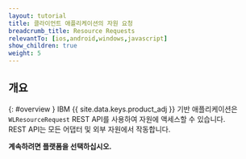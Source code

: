 ```yaml
---
layout: tutorial
title: 클라이언트 애플리케이션의 자원 요청
breadcrumb_title: Resource Requests
relevantTo: [ios,android,windows,javascript]
show_children: true
weight: 5
---
```

<!-- NLS_CHARSET=UTF-8 -->
## 개요 
{: #overview }
IBM {{ site.data.keys.product_adj }} 기반 애플리케이션은 `WLResourceRequest` REST API를 사용하여 자원에 액세스할 수 있습니다.  
REST API는 모든 어댑터 및 외부 자원에서 작동합니다.

**계속하려면 플랫폼을 선택하십시오.**
